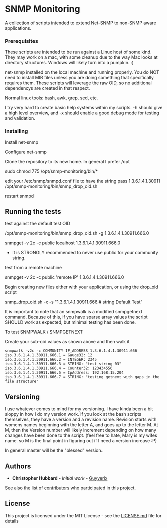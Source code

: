 # SNMP Monitoring

A collection of scripts intended to extend Net-SNMP to non-SNMP aware applications.  

### Prerequisites

These scripts are intended to be run against a Linux host of some kind.  They may work on a mac, with some cleanup due to the way Mac looks at directory structures.  Windows will likely turn into a pumpkin. :)

net-snmp installed on the local machine and running properly.  You do NOT need to install MIB files unless you are doing something that specifically requires them.  These scripts will leverage the raw OID, so no additional dependencys are created in that respect.

Normal linux tools: bash, awk, grep, sed, etc.

I try very hard to create basic help systems within my scripts. -h should give a high level overview, and -x should enable a good debug mode for testing and validation.

### Installing

Install net-snmp

Configure net-snmp

Clone the repository to its new home.  In general I prefer /opt

sudo chmod 775 /opt/snmp-monitoring/bin/*

edit your /etc/snmp/snmpd.conf file to have the string pass 1.3.6.1.4.1.30911 /opt/snmp-monitoring/bin/snmp_drop_oid.sh

restart snmpd

## Running the tests

test against the default test OID

/opt/snmp-monitoring/bin/snmp_drop_oid.sh -g 1.3.6.1.4.1.30911.666.0

snmpget -v 2c -c public localhost 1.3.6.1.4.1.30911.666.0
* It is STRONGLY recommended to never use public for your community string.

test from a remote machine

snmpget -v 2c -c public 'remote IP' 1.3.6.1.4.1.30911.666.0

Begin creating new files either with your application, or using the drop_oid script

snmp_drop_oid.sh -x -s "1.3.6.1.4.1.30911.666.# string Default Test"

It is important to note that an snmpwalk is a modified snmpgetnext command.  Because of this, if you have sparse array values the script SHOULD work as expected, but minimal testing has been done.

To test SNMPWALK / SNMPGETNEXT

Create your sub-oid values as shown above and then walk it
```
snmpwalk -v2c -c COMMUNITY IP_ADDRESS 1.3.6.1.4.1.30911.666
iso.3.6.1.4.1.30911.666.1 = Gauge32: 12
iso.3.6.1.4.1.30911.666.2 = INTEGER: 2345
iso.3.6.1.4.1.30911.666.3 = STRING: "test string 03"
iso.3.6.1.4.1.30911.666.4 = Counter32: 123434556
iso.3.6.1.4.1.30911.666.5 = IpAddress: 192.168.15.204
iso.3.6.1.4.1.30911.666.7 = STRING: "testing getnext with gaps in the file structure"
```
## Versioning

I use whatever comes to mind for my versioning.  I have kinda been a bit sloppy in how I do my version work.  If you look at the bash scripts themselves, they have a version and a revision name.  Revision starts with womens names beginning with the letter A, and goes up to the letter M.  At M, then the Version number will likely increment depending on how many changes have been done to the script.  (feel free to hate, Mary is my wifes name. so M is the final point in figuring out if I need a version increase :P)

In general master will be the "blessed" version..

## Authors

* **Christopher Hubbard** - *Initial work* - [Guyverix](https://github.com/Guyverix)

See also the list of [contributors](https://github.com/Guyverix/snmp-monitoring/contributors) who participated in this project.

## License

This project is licensed under the MIT License - see the [LICENSE.md](LICENSE.md) file for details


